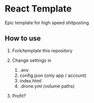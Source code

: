 # React Template

Epic template for high speed shitposting

## How to use

1. Fork/template this repository

2. Change settings in
   1. .env
   2. config.json (only app / account)
   3. index.html
   4. .drone.yml (volume paths)

3. Profit?
